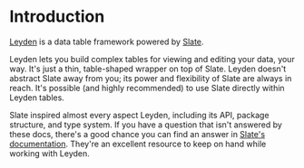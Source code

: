# Introduction

[Leyden][leyden-repo] is a data table framework powered by [Slate][slate].

Leyden lets you build complex tables for viewing and editing your data, your way. It's just a thin, table-shaped wrapper on top of Slate. Leyden doesn't abstract Slate away from you; its power and flexibility of Slate are always in reach. It's possible (and highly recommended) to use Slate directly within Leyden tables.

Slate inspired almost every aspect Leyden, including its API, package structure, and type system. If you have a question that isn't answered by these docs, there's a good chance you can find an answer in [Slate's documentation][slate-docs]. They're an excellent resource to keep on hand while working with Leyden.

[leyden-repo]: https://github.com/1build/leyden
[slate]: http://slatejs.org
[slate-docs]: https://docs.slatejs.org/
